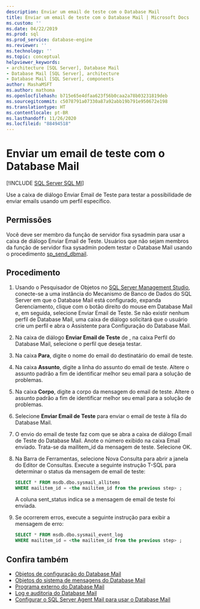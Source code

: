 ```yaml
---
description: Enviar um email de teste com o Database Mail
title: Enviar um email de teste com o Database Mail | Microsoft Docs
ms.custom: ''
ms.date: 04/22/2019
ms.prod: sql
ms.prod_service: database-engine
ms.reviewer: ''
ms.technology: ''
ms.topic: conceptual
helpviewer_keywords:
- architecture [SQL Server], Database Mail
- Database Mail [SQL Server], architecture
- Database Mail [SQL Server], components
author: MashaMSFT
ms.author: mathoma
ms.openlocfilehash: b715e65e4dfaa623f56b0caa2a78b03231819deb
ms.sourcegitcommit: c5078791a07330a87a92abb19b791e950672e198
ms.translationtype: HT
ms.contentlocale: pt-BR
ms.lasthandoff: 11/26/2020
ms.locfileid: "88494518"
---
```

# <a name="send-a-test-email-with-database-mail"></a>Enviar um email de teste com o Database Mail  
[!INCLUDE [SQL Server SQL MI](../../includes/applies-to-version/sql-asdbmi.md)]

Use a caixa de diálogo Enviar Email de Teste para testar a possibilidade de enviar emails usando um perfil específico.

## <a name="permissions"></a>Permissões

Você deve ser membro da função de servidor fixa sysadmin para usar a caixa de diálogo Enviar Email de Teste. Usuários que não sejam membros da função de servidor fixa sysadmin podem testar o Database Mail usando o procedimento [sp_send_dbmail](../system-stored-procedures/sp-send-dbmail-transact-sql.md).

## <a name="procedure"></a>Procedimento

1. Usando o Pesquisador de Objetos no [SQL Server Management Studio](../../ssms/download-sql-server-management-studio-ssms.md), conecte-se a uma instância do Mecanismo de Banco de Dados do SQL Server em que o Database Mail está configurado, expanda Gerenciamento, clique com o botão direito do mouse em Database Mail e, em seguida, selecione Enviar Email de Teste. Se não existir nenhum perfil de Database Mail, uma caixa de diálogo solicitará que o usuário crie um perfil e abra o Assistente para Configuração do Database Mail.
1. Na caixa de diálogo **Enviar Email de Teste** de <instance name>, na caixa Perfil do Database Mail, selecione o perfil que deseja testar.
1. Na caixa **Para**, digite o nome do email do destinatário do email de teste.
1. Na caixa **Assunto**, digite a linha do assunto do email de teste. Altere o assunto padrão a fim de identificar melhor seu email para a solução de problemas.
1. Na caixa **Corpo**, digite a corpo da mensagem do email de teste. Altere o assunto padrão a fim de identificar melhor seu email para a solução de problemas.
1. Selecione **Enviar Email de Teste** para enviar o email de teste à fila do Database Mail.
1. O envio do email de teste faz com que se abra a caixa de diálogo Email de Teste do Database Mail. Anote o número exibido na caixa Email enviado. Trata-se da mailitem_id da mensagem de teste. Selecione OK.
1. Na Barra de Ferramentas, selecione Nova Consulta para abrir a janela do Editor de Consultas. Execute a seguinte instrução T-SQL para determinar o status da mensagem de email de teste:

    ```sql
    SELECT * FROM msdb.dbo.sysmail_allitems 
    WHERE mailitem_id = <the mailitem_id from the previous step> ;
    ```

    A coluna sent_status indica se a mensagem de email de teste foi enviada.

1. Se ocorrerem erros, execute a seguinte instrução para exibir a mensagem de erro:

    ```sql
    SELECT * FROM msdb.dbo.sysmail_event_log 
    WHERE mailitem_id = <the mailitem_id from the previous step> ;
    ```


##  <a name="see-also"></a><a name="RelatedContent"></a> Confira também 
  
-   [Objetos de configuração do Database Mail](../../relational-databases/database-mail/database-mail-configuration-objects.md)
-   [Objetos do sistema de mensagens do Database Mail](../../relational-databases/database-mail/database-mail-messaging-objects.md)
-   [Programa externo do Database Mail](../../relational-databases/database-mail/database-mail-external-program.md)
-   [Log e auditoria do Database Mail](../../relational-databases/database-mail/database-mail-log-and-audits.md)
-   [Configurar o SQL Server Agent Mail para usar o Database Mail](../../relational-databases/database-mail/configure-sql-server-agent-mail-to-use-database-mail.md)
  
  
